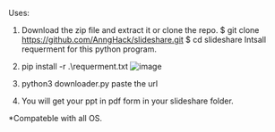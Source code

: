 Uses: 
1. Download the zip file and extract it or clone the repo.
     $ git clone https://github.com/AnngHack/slideshare.git
     $ cd slideshare
Intsall requerment for this python program.
2. pip install -r .\requerment.txt
   ![image](https://github.com/AnngHack/slideshare/assets/116359244/06c20549-e913-46ad-88db-236030e9f8c2)

     
  4. python3 downloader.py
paste the url 
  5. You will get your ppt in pdf form in your slideshare folder.

*Compateble with all OS.
